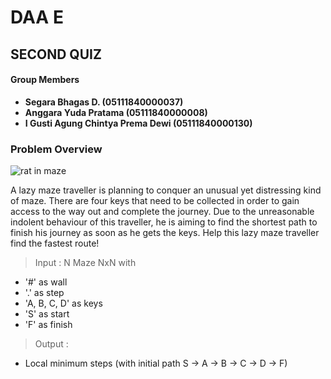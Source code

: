 # DAA E 
## SECOND QUIZ

#### Group Members
- **Segara Bhagas D.                 (05111840000037)**
- **Anggara Yuda Pratama             (05111840000008)**
- **I Gusti Agung Chintya Prema Dewi (05111840000130)**

### Problem Overview

![rat in maze](https://user-images.githubusercontent.com/62136051/77439718-5ad3e100-6e22-11ea-93fa-034dbccdba76.jpg)

A lazy maze traveller is planning to conquer an unusual yet distressing kind of maze. 
There are  four keys that need to be collected in order to gain access to the way out
and complete the  journey. Due to the unreasonable indolent behaviour of this traveller, 
he is aiming to find the shortest path  to finish his journey as soon as he gets the keys. 
Help this lazy maze traveller find the fastest route!

>Input :
N
Maze NxN with
  - '#' as wall
  - '.' as step
  - 'A, B, C, D' as keys
  - 'S' as start
  - 'F' as finish

>Output :
  - Local minimum steps (with initial path S -> A -> B -> C -> D -> F)
